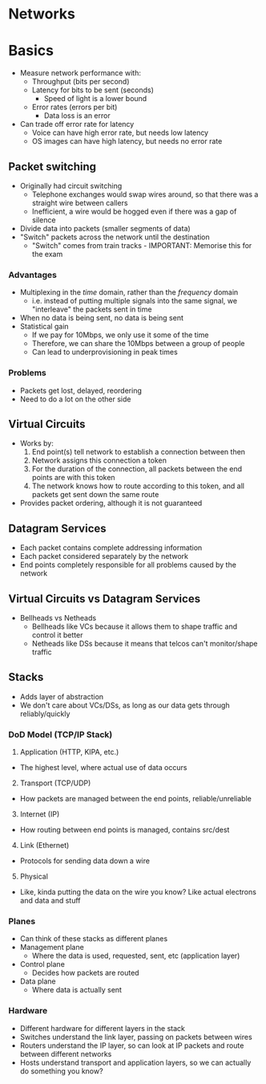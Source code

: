 # Networks

# Basics
- Measure network performance with:
  - Throughput (bits per second)
  - Latency for bits to be sent (seconds)
    - Speed of light is a lower bound
  - Error rates (errors per bit)
    - Data loss is an error
- Can trade off error rate for latency
  - Voice can have high error rate, but needs low latency
  - OS images can have high latency, but needs no error rate

## Packet switching
- Originally had circuit switching
  - Telephone exchanges would swap wires around, so that there was a straight
    wire between callers
  - Inefficient, a wire would be hogged even if there was a gap of silence
- Divide data into packets (smaller segments of data)
- "Switch" packets across the network until the destination
  - "Switch" comes from train tracks - IMPORTANT: Memorise this for the exam

### Advantages
- Multiplexing in the *time* domain, rather than the *frequency* domain
  - i.e. instead of putting multiple signals into the same signal, we
    "interleave" the packets sent in time
- When no data is being sent, no data is being sent
- Statistical gain
  - If we pay for 10Mbps, we only use it some of the time
  - Therefore, we can share the 10Mbps between a group of people
  - Can lead to underprovisioning in peak times

### Problems
- Packets get lost, delayed, reordering
- Need to do a lot on the other side

## Virtual Circuits
- Works by:
  1. End point(s) tell network to establish a connection between then
  2. Network assigns this connection a token
  3. For the duration of the connection, all packets between the end points are
     with this token
  4. The network knows how to route according to this token, and all packets get
     sent down the same route
- Provides packet ordering, although it is not guaranteed

## Datagram Services
- Each packet contains complete addressing information
- Each packet considered separately by the network
- End points completely responsible for all problems caused by the network

## Virtual Circuits vs Datagram Services
- Bellheads vs Netheads
  - Bellheads like VCs because it allows them to shape traffic and control it
    better
  - Netheads like DSs because it means that telcos can't monitor/shape traffic

## Stacks
- Adds layer of abstraction
- We don't care about VCs/DSs, as long as our data gets through reliably/quickly

### DoD Model (TCP/IP Stack)
1. Application (HTTP, KIPA, etc.)
  - The highest level, where actual use of data occurs
2. Transport (TCP/UDP)
  - How packets are managed between the end points, reliable/unreliable
3. Internet (IP)
  - How routing between end points is managed, contains src/dest
4. Link (Ethernet)
  - Protocols for sending data down a wire
5. Physical
  - Like, kinda putting the data on the wire you know? Like actual electrons and
    data and stuff

### Planes
- Can think of these stacks as different planes
- Management plane
  - Where the data is used, requested, sent, etc (application layer)
- Control plane
  - Decides how packets are routed
- Data plane
  - Where data is actually sent

### Hardware
- Different hardware for different layers in the stack
- Switches understand the link layer, passing on packets between wires
- Routers understand the IP layer, so can look at IP packets and route between
  different networks
- Hosts understand transport and application layers, so we can actually do
  something you know?

